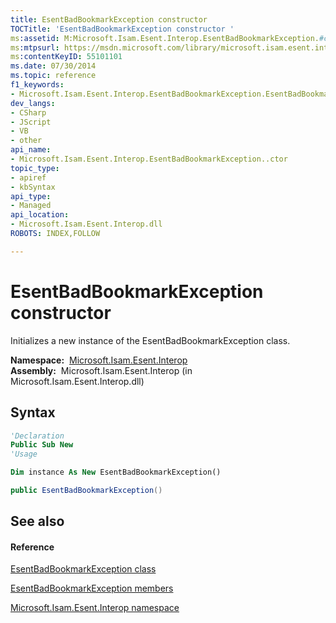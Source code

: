 ```yaml
---
title: EsentBadBookmarkException constructor 
TOCTitle: 'EsentBadBookmarkException constructor '
ms:assetid: M:Microsoft.Isam.Esent.Interop.EsentBadBookmarkException.#ctor
ms:mtpsurl: https://msdn.microsoft.com/library/microsoft.isam.esent.interop.esentbadbookmarkexception.esentbadbookmarkexception(v=EXCHG.10)
ms:contentKeyID: 55101101
ms.date: 07/30/2014
ms.topic: reference
f1_keywords:
- Microsoft.Isam.Esent.Interop.EsentBadBookmarkException.EsentBadBookmarkException
dev_langs:
- CSharp
- JScript
- VB
- other
api_name: 
- Microsoft.Isam.Esent.Interop.EsentBadBookmarkException..ctor
topic_type: 
- apiref
- kbSyntax
api_type: 
- Managed
api_location: 
- Microsoft.Isam.Esent.Interop.dll
ROBOTS: INDEX,FOLLOW

---
```


# EsentBadBookmarkException constructor

Initializes a new instance of the EsentBadBookmarkException class.

**Namespace:**  [Microsoft.Isam.Esent.Interop](hh596136\(v=exchg.10\).md)  
**Assembly:**  Microsoft.Isam.Esent.Interop (in Microsoft.Isam.Esent.Interop.dll)

## Syntax

``` vb
'Declaration
Public Sub New
'Usage

Dim instance As New EsentBadBookmarkException()
```

``` csharp
public EsentBadBookmarkException()
```

## See also

#### Reference

[EsentBadBookmarkException class](dn274043\(v=exchg.10\).md)

[EsentBadBookmarkException members](dn273992\(v=exchg.10\).md)

[Microsoft.Isam.Esent.Interop namespace](hh596136\(v=exchg.10\).md)

